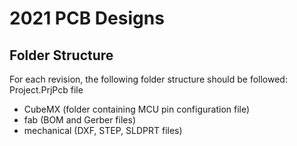 # 2021 PCB Designs

## Folder Structure 
For each revision, the following folder structure should be followed:
Project.PrjPcb file
- CubeMX (folder containing MCU pin configuration file)
- fab (BOM and Gerber files)
- mechanical (DXF, STEP, SLDPRT files)
